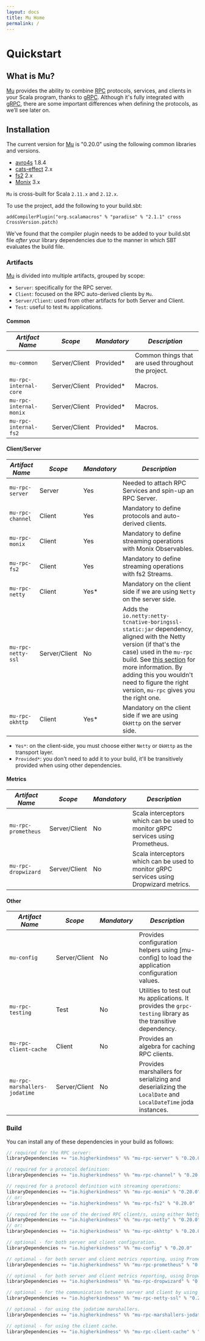 ```yaml
---
layout: docs
title: Mu Home
permalink: /
---
```


# Quickstart

## What is Mu?

[Mu] provides the ability to combine [RPC] protocols, services, and clients in your Scala program, thanks to [gRPC]. 
Although it's fully integrated with [gRPC], there are some important differences when defining the protocols, as we’ll see later on.

## Installation

[comment]: # (Start Replace)

The current version for [Mu] is "0.20.0" using the following common libraries and versions.

[comment]: # (End Replace)

 * [avro4s] 1.8.4
 * [cats-effect] 2.x
 * [fs2] 2.x
 * [Monix] 3.x

`Mu` is cross-built for Scala `2.11.x` and `2.12.x`.

To use the project, add the following to your build.sbt:

```addCompilerPlugin("org.scalamacros" % "paradise" % "2.1.1" cross CrossVersion.patch)```

We've found that the compiler plugin needs to be added to your build.sbt file *after* your library dependencies due to the manner in which SBT evaluates the build file. 

### Artifacts
[Mu] is divided into multiple artifacts, grouped by scope:

* `Server`: specifically for the RPC server.
* `Client`: focused on the RPC auto-derived clients by `Mu`.
* `Server/Client`: used from other artifacts for both Server and Client.
* `Test`: useful to test `Mu` applications.

#### Common

| *Artifact Name*  | *Scope*  | *Mandatory*  | *Description*  |
|---|---|---|---|
| `mu-common`  | Server/Client  | Provided*  | Common things that are used throughout the project.  |
| `mu-rpc-internal-core`  | Server/Client  | Provided*  | Macros.  |
| `mu-rpc-internal-monix`  | Server/Client  | Provided*  | Macros.  |
| `mu-rpc-internal-fs2`  | Server/Client  | Provided*  | Macros.  |

#### Client/Server

| *Artifact Name*  | *Scope*  | *Mandatory*  | *Description*  |
|---|---|---|---|
| `mu-rpc-server`  | Server  | Yes  | Needed to attach RPC Services and spin-up an RPC Server.  |
| `mu-rpc-channel`  | Client  | Yes  | Mandatory to define protocols and auto-derived clients.  |
| `mu-rpc-monix`  | Client  | Yes  | Mandatory to define streaming operations with Monix Observables.  |
| `mu-rpc-fs2`  | Client  | Yes  | Mandatory to define streaming operations with fs2 Streams.  |
| `mu-rpc-netty`  | Client  | Yes*  | Mandatory on the client side if we are using `Netty` on the server side.  |
| `mu-rpc-netty-ssl`  | Server/Client  | No  | Adds the `io.netty:netty-tcnative-boringssl-static:jar` dependency, aligned with the Netty version (if that's the case) used in the `mu-rpc` build. See [this section](https://github.com/grpc/grpc-java/blob/master/SECURITY.md#netty) for more information. By adding this you wouldn't need to figure the right version, `mu-rpc` gives you the right one.  |
| `mu-rpc-okhttp`  | Client  | Yes*  | Mandatory on the client side if we are using `OkHttp` on the server side.  |

* `Yes*`: on the client-side, you must choose either `Netty` or `OkHttp` as the transport layer.
* `Provided*`: you don't need to add it to your build, it'll be transitively provided when using other dependencies.

#### Metrics

| *Artifact Name*   | *Scope*  | *Mandatory*  | *Description*  |
|---|---|---|---|
| `mu-rpc-prometheus`  | Server/Client  | No  | Scala interceptors which can be used to monitor gRPC services using Prometheus.  |
| `mu-rpc-dropwizard`  | Server/Client  | No  | Scala interceptors which can be used to monitor gRPC services using Dropwizard metrics.  |

#### Other

| *Artifact Name*  | *Scope*  | *Mandatory*  | *Description*  |
|---|---|---|---|
| `mu-config`  | Server/Client  | No  | Provides configuration helpers using [mu-config] to load the application configuration values.  |
| `mu-rpc-testing`  | Test  | No  | Utilities to test out `Mu` applications. It provides the `grpc-testing` library as the transitive dependency.  |
| `mu-rpc-client-cache`  | Client  | No  | Provides an algebra for caching RPC clients.  |
| `mu-rpc-marshallers-jodatime`  | Server/Client  | No  | Provides marshallers for serializing and deserializing the `LocalDate` and `LocalDateTime` joda instances.  |

### Build
You can install any of these dependencies in your build as follows:

[comment]: # (Start Replace)

```scala
// required for the RPC server:
libraryDependencies += "io.higherkindness" %% "mu-rpc-server" % "0.20.0"

// required for a protocol definition:
libraryDependencies += "io.higherkindness" %% "mu-rpc-channel" % "0.20.0"

// required for a protocol definition with streaming operations:
libraryDependencies += "io.higherkindness" %% "mu-rpc-monix" % "0.20.0"
// or:
libraryDependencies += "io.higherkindness" %% "mu-rpc-fs2" % "0.20.0"

// required for the use of the derived RPC client/s, using either Netty or OkHttp as transport layer:
libraryDependencies += "io.higherkindness" %% "mu-rpc-netty" % "0.20.0"
// or:
libraryDependencies += "io.higherkindness" %% "mu-rpc-okhttp" % "0.20.0"

// optional - for both server and client configuration.
libraryDependencies += "io.higherkindness" %% "mu-config" % "0.20.0"

// optional - for both server and client metrics reporting, using Prometheus.
libraryDependencies += "io.higherkindness" %% "mu-rpc-prometheus" % "0.20.0"

// optional - for both server and client metrics reporting, using Dropwizard.
libraryDependencies += "io.higherkindness" %% "mu-rpc-dropwizard" % "0.20.0"

// optional - for the communication between server and client by using SSL/TLS.
libraryDependencies += "io.higherkindness" %% "mu-rpc-netty-ssl" % "0.20.0"

// optional - for using the jodatime marshallers.
libraryDependencies += "io.higherkindness" %% "mu-rpc-marshallers-jodatime" % "0.20.0"

// optional - for using the client cache.
libraryDependencies += "io.higherkindness" %% "mu-rpc-client-cache" % "0.20.0"
```

[comment]: # (End Replace)

[RPC]: https://en.wikipedia.org/wiki/Remote_procedure_call
[HTTP/2]: https://http2.github.io/
[gRPC]: https://grpc.io/
[Mu]: https://github.com/higherkindness/mu
[Java gRPC]: https://github.com/grpc/grpc-java
[JSON]: https://en.wikipedia.org/wiki/JSON
[gRPC guide]: https://grpc.io/docs/guides/
[PBDirect]: https://github.com/47deg/pbdirect
[scalamacros]: https://github.com/scalamacros/paradise
[Monix]: https://monix.io/
[cats-effect]: https://github.com/typelevel/cats-effect
[Metrifier]: https://github.com/47deg/metrifier
[fs2]: https://github.com/functional-streams-for-scala/fs2
[avro4s]: https://github.com/sksamuel/avro4s